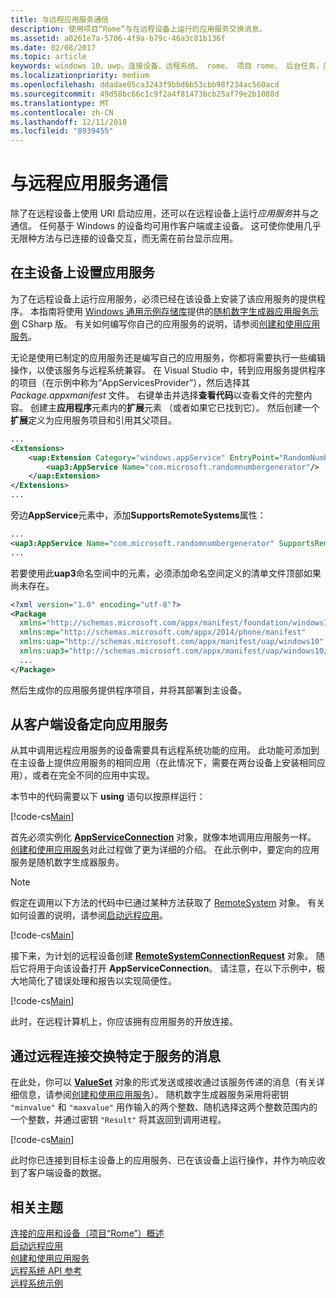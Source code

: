 ```yaml
---
title: 与远程应用服务通信
description: 使用项目“Rome”与在远程设备上运行的应用服务交换消息。
ms.assetid: a0261e7a-5706-4f9a-b79c-46a3c81b136f
ms.date: 02/08/2017
ms.topic: article
keywords: windows 10，uwp，连接设备，远程系统、 rome、 项目 rome、 后台任务，应用服务
ms.localizationpriority: medium
ms.openlocfilehash: ddadae05ca3243f9bbd6b53cbb98f234ac560acd
ms.sourcegitcommit: 49d58bc66c1c9f2a4f81473bcb25af79e2b1088d
ms.translationtype: MT
ms.contentlocale: zh-CN
ms.lasthandoff: 12/11/2018
ms.locfileid: "8939455"
---
```

# <a name="communicate-with-a-remote-app-service"></a>与远程应用服务通信

除了在远程设备上使用 URI 启动应用，还可以在远程设备上运行*应用服务*并与之通信。 任何基于 Windows 的设备均可用作客户端或主设备。 这可使你使用几乎无限种方法与已连接的设备交互，而无需在前台显示应用。

## <a name="set-up-the-app-service-on-the-host-device"></a>在主设备上设置应用服务
为了在远程设备上运行应用服务，必须已经在该设备上安装了该应用服务的提供程序。 本指南将使用 [Windows 通用示例存储库](https://github.com/Microsoft/Windows-universal-samples/tree/master/Samples/AppServices)提供的[随机数字生成器应用服务示例](https://github.com/Microsoft/Windows-universal-samples/tree/master/Samples/AppServices) CSharp 版。 有关如何编写你自己的应用服务的说明，请参阅[创建和使用应用服务](how-to-create-and-consume-an-app-service.md)。

无论是使用已制定的应用服务还是编写自己的应用服务，你都将需要执行一些编辑操作，以使该服务与远程系统兼容。 在 Visual Studio 中，转到应用服务提供程序的项目（在示例中称为“AppServicesProvider”），然后选择其 _Package.appxmanifest_ 文件。 右键单击并选择**查看代码**以查看文件的完整内容。 创建主**应用程序**元素内的**扩展**元素 （或者如果它已找到它）。 然后创建一个**扩展**定义为应用服务项目和引用其父项目。

``` xml
...
<Extensions>
    <uap:Extension Category="windows.appService" EntryPoint="RandomNumberService.RandomNumberGeneratorTask">
        <uap3:AppService Name="com.microsoft.randomnumbergenerator"/>
    </uap:Extension>
</Extensions>
...
```

旁边**AppService**元素中，添加**SupportsRemoteSystems**属性：

``` xml
...
<uap3:AppService Name="com.microsoft.randomnumbergenerator" SupportsRemoteSystems="true"/>
...
```

若要使用此**uap3**命名空间中的元素，必须添加命名空间定义的清单文件顶部如果尚未存在。

```xml
<?xml version="1.0" encoding="utf-8"?>
<Package
  xmlns="http://schemas.microsoft.com/appx/manifest/foundation/windows10"
  xmlns:mp="http://schemas.microsoft.com/appx/2014/phone/manifest"
  xmlns:uap="http://schemas.microsoft.com/appx/manifest/uap/windows10"
  xmlns:uap3="http://schemas.microsoft.com/appx/manifest/uap/windows10/3">
  ...
</Package>
```

然后生成你的应用服务提供程序项目，并将其部署到主设备。

## <a name="target-the-app-service-from-the-client-device"></a>从客户端设备定向应用服务
从其中调用远程应用服务的设备需要具有远程系统功能的应用。 此功能可添加到在主设备上提供应用服务的相同应用（在此情况下，需要在两台设备上安装相同应用），或者在完全不同的应用中实现。

本节中的代码需要以下 **using** 语句以按原样运行：

[!code-cs[Main](./code/RemoteAppService/MainPage.xaml.cs#SnippetUsings)]


首先必须实例化 [**AppServiceConnection**](https://msdn.microsoft.com/library/windows/apps/Windows.ApplicationModel.AppService.AppServiceConnection) 对象，就像本地调用应用服务一样。 [创建和使用应用服务](how-to-create-and-consume-an-app-service.md)对此过程做了更为详细的介绍。 在此示例中，要定向的应用服务是随机数字生成器服务。

> [!NOTE]
> 假定在调用以下方法的代码中已通过某种方法获取了 [RemoteSystem](https://msdn.microsoft.com/library/windows/apps/Windows.System.RemoteSystems.RemoteSystem) 对象。 有关如何设置的说明，请参阅[启动远程应用](launch-a-remote-app.md)。

[!code-cs[Main](./code/RemoteAppService/MainPage.xaml.cs#SnippetAppService)]

接下来，为计划的远程设备创建 [**RemoteSystemConnectionRequest**](https://msdn.microsoft.com/library/windows/apps/Windows.System.RemoteSystems.RemoteSystemConnectionRequest) 对象。 随后它将用于向该设备打开 **AppServiceConnection**。 请注意，在以下示例中，极大地简化了错误处理和报告以实现简便性。

[!code-cs[Main](./code/RemoteAppService/MainPage.xaml.cs#SnippetRemoteConnection)]

此时，在远程计算机上，你应该拥有应用服务的开放连接。

## <a name="exchange-service-specific-messages-over-the-remote-connection"></a>通过远程连接交换特定于服务的消息

在此处，你可以 [**ValueSet**](https://msdn.microsoft.com/library/windows/apps/windows.foundation.collections.valueset) 对象的形式发送或接收通过该服务传递的消息（有关详细信息，请参阅[创建和使用应用服务](how-to-create-and-consume-an-app-service.md)）。 随机数字生成器服务采用将密钥 `"minvalue"` 和 `"maxvalue"` 用作输入的两个整数、随机选择这两个整数范围内的一个整数，并通过密钥 `"Result"` 将其返回到调用进程。

[!code-cs[Main](./code/RemoteAppService/MainPage.xaml.cs#SnippetSendMessage)]

此时你已连接到目标主设备上的应用服务、已在该设备上运行操作，并作为响应收到了客户端设备的数据。

## <a name="related-topics"></a>相关主题

[连接的应用和设备（项目“Rome”）概述](connected-apps-and-devices.md)  
[启动远程应用](launch-a-remote-app.md)  
[创建和使用应用服务](how-to-create-and-consume-an-app-service.md)  
[远程系统 API 参考](https://msdn.microsoft.com/library/windows/apps/Windows.System.RemoteSystems)  
[远程系统示例](https://github.com/Microsoft/Windows-universal-samples/tree/dev/Samples/RemoteSystems)
